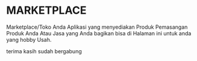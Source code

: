 # MARKETPLACE
Marketplace/Toko Anda
Aplikasi yang menyediakan Produk Pemasangan Produk Anda Atau Jasa yang Anda bagikan bisa di Halaman ini untuk anda yang hobby Usah.

terima kasih sudah bergabung
